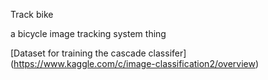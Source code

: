 Track bike

a bicycle image tracking system thing

[Dataset for training the cascade classifer] (https://www.kaggle.com/c/image-classification2/overview)
